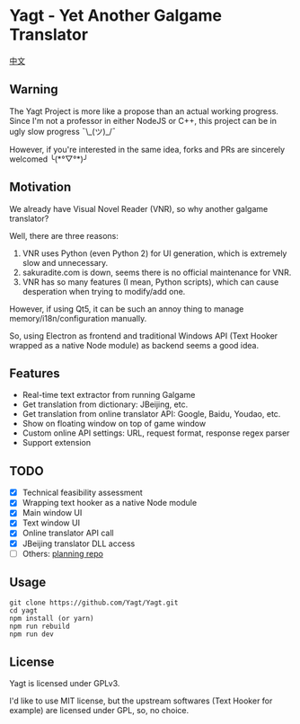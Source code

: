 # Yagt - Yet Another Galgame Translator

[中文](https://github.com/Yagt/Yagt/blob/master/README.md)

## Warning

The Yagt Project is more like a propose than an actual working progress. Since I'm not a professor in either NodeJS or C++, this project can be in ugly slow progress ¯\\\_(ツ)\_/¯

However, if you're interested in the same idea, forks and PRs are sincerely welcomed ╰(\*°▽°\*)╯

## Motivation

We already have Visual Novel Reader (VNR), so why another galgame translator?

Well, there are three reasons:

1. VNR uses Python (even Python 2) for UI generation, which is extremely slow and unnecessary.
2. sakuradite.com is down, seems there is no official maintenance for VNR.
3. VNR has so many features (I mean, Python scripts), which can cause desperation when trying to modify/add one.

However, if using Qt5, it can be such an annoy thing to manage memory/i18n/configuration manually.

So, using Electron as frontend and traditional Windows API (Text Hooker wrapped as a native Node module) as backend seems a good idea.

## Features

- Real-time text extractor from running Galgame
- Get translation from dictionary: JBeijing, etc.
- Get translation from online translator API: Google, Baidu, Youdao, etc.
- Show on floating window on top of game window
- Custom online API settings: URL, request format, response regex parser
- Support extension

## TODO

- [x] Technical feasibility assessment
- [x] Wrapping text hooker as a native Node module
- [x] Main window UI
- [x] Text window UI
- [x] Online translator API call
- [x] JBeijing translator DLL access
- [ ] Others: [planning repo](https://github.com/Yagt/planning/issues)

## Usage

    git clone https://github.com/Yagt/Yagt.git
    cd yagt
    npm install (or yarn)
    npm run rebuild
    npm run dev

## License

Yagt is licensed under GPLv3.

I'd like to use MIT license, but the upstream softwares (Text Hooker for example) are licensed under GPL, so, no choice.
